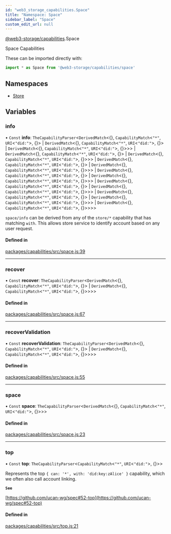 ```yaml
---
id: "web3_storage_capabilities.Space"
title: "Namespace: Space"
sidebar_label: "Space"
custom_edit_url: null
---
```


[@web3-storage/capabilities](../modules/web3_storage_capabilities.md).Space

Space Capabilities

These can be imported directly with:
```js
import * as Space from '@web3-storage/capabilities/space'
```

## Namespaces

- [Store](web3_storage_capabilities.Space.Store.md)

## Variables

### info

• `Const` **info**: `TheCapabilityParser`<`DerivedMatch`<{}, `CapabilityMatch`<``"*"``, `URI`<``"did:"``\>, {}\> \| `DerivedMatch`<{}, `CapabilityMatch`<``"*"``, `URI`<``"did:"``\>, {}\> \| `DerivedMatch`<{}, `CapabilityMatch`<``"*"``, `URI`<``"did:"``\>, {}\>\>\> \| `DerivedMatch`<{}, `CapabilityMatch`<``"*"``, `URI`<``"did:"``\>, {}\> \| `DerivedMatch`<{}, `CapabilityMatch`<``"*"``, `URI`<``"did:"``\>, {}\>\>\> \| `DerivedMatch`<{}, `CapabilityMatch`<``"*"``, `URI`<``"did:"``\>, {}\> \| `DerivedMatch`<{}, `CapabilityMatch`<``"*"``, `URI`<``"did:"``\>, {}\>\>\> \| `DerivedMatch`<{}, `CapabilityMatch`<``"*"``, `URI`<``"did:"``\>, {}\> \| `DerivedMatch`<{}, `CapabilityMatch`<``"*"``, `URI`<``"did:"``\>, {}\>\>\> \| `DerivedMatch`<{}, `CapabilityMatch`<``"*"``, `URI`<``"did:"``\>, {}\> \| `DerivedMatch`<{}, `CapabilityMatch`<``"*"``, `URI`<``"did:"``\>, {}\>\>\> \| `DerivedMatch`<{}, `CapabilityMatch`<``"*"``, `URI`<``"did:"``\>, {}\> \| `DerivedMatch`<{}, `CapabilityMatch`<``"*"``, `URI`<``"did:"``\>, {}\>\>\> \| `DerivedMatch`<{}, `CapabilityMatch`<``"*"``, `URI`<``"did:"``\>, {}\>\>\>\>

`space/info` can be derived from any of the `store/*`
capability that has matching `with`. This allows store service
to identify account based on any user request.

#### Defined in

[packages/capabilities/src/space.js:39](https://github.com/web3-storage/w3-protocol/blob/f7a9871/packages/capabilities/src/space.js#L39)

___

### recover

• `Const` **recover**: `TheCapabilityParser`<`DerivedMatch`<{}, `CapabilityMatch`<``"*"``, `URI`<``"did:"``\>, {}\> \| `DerivedMatch`<{}, `CapabilityMatch`<``"*"``, `URI`<``"did:"``\>, {}\>\>\>\>

#### Defined in

[packages/capabilities/src/space.js:67](https://github.com/web3-storage/w3-protocol/blob/f7a9871/packages/capabilities/src/space.js#L67)

___

### recoverValidation

• `Const` **recoverValidation**: `TheCapabilityParser`<`DerivedMatch`<{}, `CapabilityMatch`<``"*"``, `URI`<``"did:"``\>, {}\> \| `DerivedMatch`<{}, `CapabilityMatch`<``"*"``, `URI`<``"did:"``\>, {}\>\>\>\>

#### Defined in

[packages/capabilities/src/space.js:55](https://github.com/web3-storage/w3-protocol/blob/f7a9871/packages/capabilities/src/space.js#L55)

___

### space

• `Const` **space**: `TheCapabilityParser`<`DerivedMatch`<{}, `CapabilityMatch`<``"*"``, `URI`<``"did:"``\>, {}\>\>\>

#### Defined in

[packages/capabilities/src/space.js:23](https://github.com/web3-storage/w3-protocol/blob/f7a9871/packages/capabilities/src/space.js#L23)

___

### top

• `Const` **top**: `TheCapabilityParser`<`CapabilityMatch`<``"*"``, `URI`<``"did:"``\>, {}\>\>

Represents the top `{ can: '*', with: 'did:key:zAlice' }` capability, which we often
also call account linking.

**`See`**

[https://github.com/ucan-wg/spec#52-top](https://github.com/ucan-wg/spec#52-top)

#### Defined in

[packages/capabilities/src/top.js:21](https://github.com/web3-storage/w3-protocol/blob/f7a9871/packages/capabilities/src/top.js#L21)
